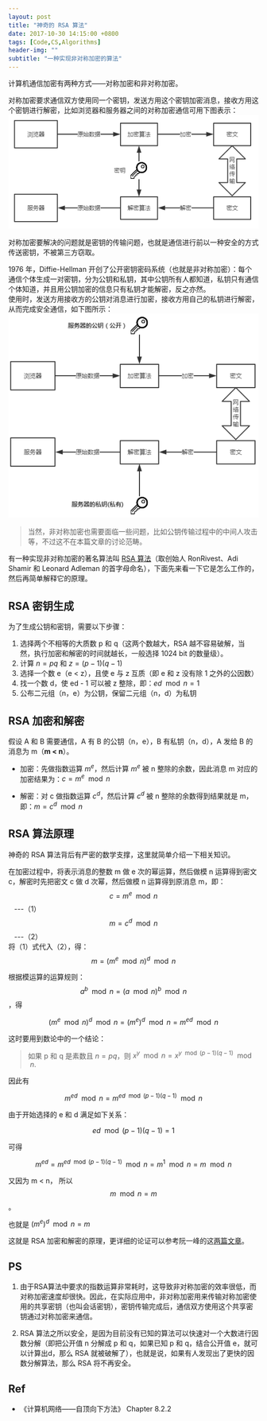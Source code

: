```yaml
---
layout: post
title: "神奇的 RSA 算法"
date: 2017-10-30 14:15:00 +0800
tags: [Code,CS,Algorithms]
header-img: ""
subtitle: "一种实现非对称加密的算法"
---
```

计算机通信加密有两种方式——对称加密和非对称加密。   

对称加密要求通信双方使用同一个密钥，发送方用这个密钥加密消息，接收方用这个密钥进行解密，比如浏览器和服务器之间的对称加密通信可用下图表示：   
![](/assets/img/post/duichen.png)  

对称加密要解决的问题就是密钥的传输问题，也就是通信进行前以一种安全的方式传送密钥，不被第三方窃取。   

1976 年，Diffie-Hellman 开创了公开密钥密码系统（也就是非对称加密）：每个通信个体生成一对密钥，分为公钥和私钥，其中公钥所有人都知道，私钥只有通信个体知道，并且用公钥加密的信息只有私钥才能解密，反之亦然。   
使用时，发送方用接收方的公钥对消息进行加密，接收方用自己的私钥进行解密，从而完成安全通信，如下图所示：   
![](/assets/img/post/feiduichen.png)

> 当然，非对称加密也需要面临一些问题，比如公钥传输过程中的中间人攻击等，不过这不在本篇文章的讨论范畴。

有一种实现非对称加密的著名算法叫 [RSA 算法](https://zh.wikipedia.org/wiki/RSA%E5%8A%A0%E5%AF%86%E6%BC%94%E7%AE%97%E6%B3%95)（取创始人 RonRivest、Adi Shamir 和 Leonard Adleman 的首字母命名），下面先来看一下它是怎么工作的，然后再简单解释它的原理。
## RSA 密钥生成
为了生成公钥和密钥，需要以下步骤：   
1. 选择两个不相等的大质数 p 和 q（这两个数越大，RSA 越不容易破解，当然，执行加密和解密的时间就越长，一般选择 1024 bit 的数量级）。
2. 计算 $n = pq$ 和 $z = (p-1)(q-1)$
3. 选择一个数 e（e < z），且使 e 与 z 互质（即 e 和 z 没有除 1 之外的公因数）
4. 找一个数 d，使 ed - 1 可以被 z 整除，即：$ed \mod n = 1$
5. 公布二元组（n，e）为公钥，保留二元组（n，d）为私钥 

## RSA 加密和解密 
假设 A 和 B 需要通信，A 有 B 的公钥（n，e），B 有私钥（n，d），A 发给 B 的消息为 m（**m < n**）。   

- 加密：先做指数运算 $m^e$，然后计算 $m^e$ 被 n 整除的余数，因此消息 m 对应的加密结果为：$c = m^e  \mod  n$   

- 解密：对 c 做指数运算 $c^d$，然后计算 $c^d$ 被 n 整除的余数得到结果就是 m，即：$m = c^d \mod n$ 

## RSA 算法原理
神奇的 RSA 算法背后有严密的数学支撑，这里就简单介绍一下相关知识。   

在加密过程中，将表示消息的整数 m 做 e 次的幂运算，然后做模 n 运算得到密文 c，解密时先把密文 c 做 d 次幂，然后做模 n 运算得到原消息 m，即：    
$$c = m^e \mod n$$ &nbsp;&nbsp;&nbsp;---（1）    
$$m = c^d \mod n$$ &nbsp;&nbsp;&nbsp;---（2）  
将（1）式代入（2），得：       
$$m = (m^e \mod n)^d \mod n$$   

根据模运算的运算规则：$$a^b \mod n = (a \mod n)^b \mod n$$
，得   

$$(m^e \mod n)^d \mod n = (m^e)^d \mod n = m^{ed} \mod n$$   

这时要用到数论中的一个结论：   
>如果 p 和 q 是素数且 $n = pq$，则 $x^y \mod n = x^{y \mod (p-1)(q-1)} \mod n$. 

因此有

$$m^{ed} \mod n = m^{ed \mod (p-1)(q-1)} \mod n$$   

由于开始选择的 e 和 d 满足如下关系：  

$$ed \mod (p-1)(q-1) = 1$$   

可得  

$$m^{ed} =  m^{ed \mod (p-1)(q-1)} \mod n = m^1 \mod n = m \mod n$$    

又因为  m < n， 所以 $$m \mod n = m$$。

也就是 $(m^e)^d \mod n = m$

这就是 RSA 加密和解密的原理，更详细的论证可以参考阮一峰的这[两篇](http://www.ruanyifeng.com/blog/2013/06/rsa_algorithm_part_one.html)[文章](http://www.ruanyifeng.com/blog/2013/07/rsa_algorithm_part_two.html)。

## PS
1. 由于RSA算法中要求的指数运算非常耗时，这导致非对称加密的效率很低，而对称加密速度却很快。因此，在实际应用中，非对称加密用来传输对称加密使用的共享密钥（也叫会话密钥），密钥传输完成后，通信双方使用这个共享密钥通过对称加密来通信。  

2. RSA 算法之所以安全，是因为目前没有已知的算法可以快速对一个大数进行因数分解（即把公开值 n 分解成 p 和 q，如果已知 p 和 q，结合公开值 e，就可以计算出d，那么 RSA 就被破解了），也就是说，如果有人发现出了更快的因数分解算法，那么 RSA 将不再安全。

## Ref
- 《计算机网络——自顶向下方法》  Chapter 8.2.2








